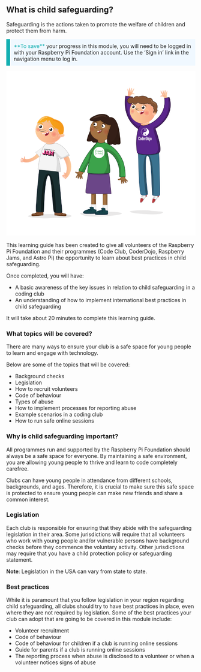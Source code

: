 ## What is child safeguarding?

Safeguarding is the actions taken to promote the welfare of children and protect them from harm.

<p style="border-left: solid; border-width:10px; border-color: #0faeb0; background-color: aliceblue; padding: 10px;">
<span style="color: #0faeb0">**To save**</span> your progress in this module, you will need to be logged in with your Raspberry Pi Foundation account. Use the ‘Sign in’ link in the navigation menu to log in.
</p>

![Three young people standing.](images/3-RPF-Kids.png)

This learning guide has been created to give all volunteers of the Raspberry Pi Foundation and their programmes (Code Club, CoderDojo, Raspberry Jams, and Astro Pi) the opportunity to learn about best practices in child safeguarding.

Once completed, you will have:

* A basic awareness of the key issues in relation to child safeguarding in a coding club
* An understanding of how to implement international best practices in child safeguarding

It will take about 20 minutes to complete this learning guide.

### What topics will be covered?

There are many ways to ensure your club is a safe space for young people to learn and engage with technology.

Below are some of the topics that will be covered:

* Background checks
* Legislation
* How to recruit volunteers
* Code of behaviour
* Types of abuse
* How to implement processes for reporting abuse
* Example scenarios in a coding club
* How to run safe online sessions

### Why is child safeguarding important?

All programmes run and supported by the Raspberry Pi Foundation should always be a safe space for everyone. By maintaining a safe environment, you are allowing young people to thrive and learn to code completely carefree.

Clubs can have young people in attendance from different schools, backgrounds, and ages. Therefore, it is crucial to make sure this safe space is protected to ensure young people can make new friends and share a common interest.

### Legislation

Each club is responsible for ensuring that they abide with the safeguarding legislation in their area. Some jurisdictions will require that all volunteers who work with young people and/or vulnerable persons have background checks before they commence the voluntary activity. Other jurisdictions may require that you have a child protection policy or safeguarding statement.

**Note**: Legislation in the USA can vary from state to state.

### Best practices

While it is paramount that you follow legislation in your region regarding child safeguarding, all clubs should try to have best practices in place, even where they are not required by legislation. Some of the best practices your club can adopt that are going to be covered in this module include:

* Volunteer recruitment
* Code of behaviour
* Code of behaviour for children if a club is running online sessions
* Guide for parents if a club is running online sessions
* The reporting process when abuse is disclosed to a volunteer or when a volunteer notices signs of abuse
